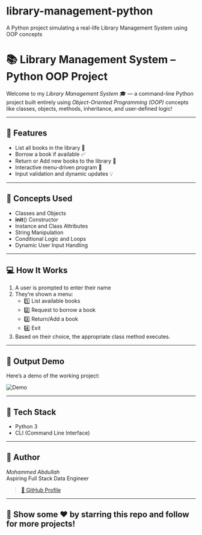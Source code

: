 # library-management-python
A Python project simulating a real-life Library Management System using OOP concepts
# 📚 Library Management System – Python OOP Project

Welcome to my *Library Management System* 🎓 — a command-line Python project built entirely using *Object-Oriented Programming (OOP)* concepts like classes, objects, methods, inheritance, and user-defined logic!

---

## 🚀 Features

- List all books in the library 📖
- Borrow a book if available ✅
- Return or Add new books to the library 🔁
- Interactive menu-driven program 🧠
- Input validation and dynamic updates 💡

---

## 🧠 Concepts Used

- Classes and Objects
- __init__() Constructor
- Instance and Class Attributes
- String Manipulation
- Conditional Logic and Loops
- Dynamic User Input Handling

---

## 💻 How It Works

1. A user is prompted to enter their name
2. They’re shown a menu:
   - 1️⃣ List available books
   - 2️⃣ Request to borrow a book
   - 3️⃣ Return/Add a book
   - 4️⃣ Exit
3. Based on their choice, the appropriate class method executes.

---

## 📸 Output Demo

Here’s a demo of the working project:

![Demo]("https://github.com/user-attachments/assets/f37c9311-88e7-446c-918c-6b78b0b304a9")

---

## 🔧 Tech Stack

- Python 3
- CLI (Command Line Interface)

---

## 👤 Author

*Mohammed Abdullah*  
Aspiring Full Stack Data Engineer

> [📎 GitHub Profile](https://github.com/abdullah-fsde)

---

## 🌟 Show some ❤ by starring this repo and follow for more projects!
